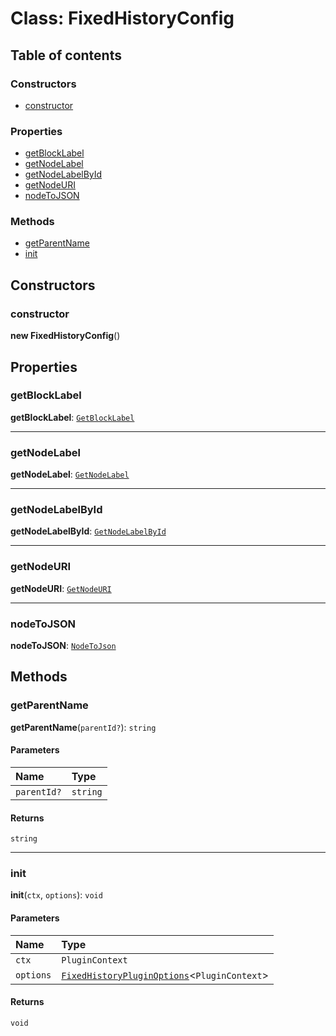 # Class: FixedHistoryConfig

## Table of contents

### Constructors

* [constructor](/en/auto-docs/fixed-history-plugin/classes/FixedHistoryConfig.md#constructor)

### Properties

* [getBlockLabel](/en/auto-docs/fixed-history-plugin/classes/FixedHistoryConfig.md#getblocklabel)
* [getNodeLabel](/en/auto-docs/fixed-history-plugin/classes/FixedHistoryConfig.md#getnodelabel)
* [getNodeLabelById](/en/auto-docs/fixed-history-plugin/classes/FixedHistoryConfig.md#getnodelabelbyid)
* [getNodeURI](/en/auto-docs/fixed-history-plugin/classes/FixedHistoryConfig.md#getnodeuri)
* [nodeToJSON](/en/auto-docs/fixed-history-plugin/classes/FixedHistoryConfig.md#nodetojson)

### Methods

* [getParentName](/en/auto-docs/fixed-history-plugin/classes/FixedHistoryConfig.md#getparentname)
* [init](/en/auto-docs/fixed-history-plugin/classes/FixedHistoryConfig.md#init)

## Constructors

### constructor

**new FixedHistoryConfig**()

## Properties

### getBlockLabel

**getBlockLabel**: [`GetBlockLabel`](/en/auto-docs/fixed-history-plugin/types/GetBlockLabel.md)

***

### getNodeLabel

**getNodeLabel**: [`GetNodeLabel`](/en/auto-docs/fixed-history-plugin/types/GetNodeLabel.md)

***

### getNodeLabelById

**getNodeLabelById**: [`GetNodeLabelById`](/en/auto-docs/fixed-history-plugin/types/GetNodeLabelById.md)

***

### getNodeURI

**getNodeURI**: [`GetNodeURI`](/en/auto-docs/fixed-history-plugin/types/GetNodeURI.md)

***

### nodeToJSON

**nodeToJSON**: [`NodeToJson`](/en/auto-docs/fixed-history-plugin/types/NodeToJson.md)

## Methods

### getParentName

**getParentName**(`parentId?`): `string`

#### Parameters

| Name | Type |
| :------ | :------ |
| `parentId?` | `string` |

#### Returns

`string`

***

### init

**init**(`ctx`, `options`): `void`

#### Parameters

| Name | Type |
| :------ | :------ |
| `ctx` | `PluginContext` |
| `options` | [`FixedHistoryPluginOptions`](/en/auto-docs/fixed-history-plugin/interfaces/FixedHistoryPluginOptions.md)<`PluginContext`> |

#### Returns

`void`
